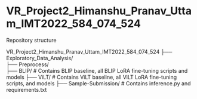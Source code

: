 # VR_Project2_Himanshu_Pranav_Uttam_IMT2022_584_074_524

Repository structure

VR_Project2_Himanshu_Pranav_Uttam_IMT2022_584_074_524
├── Exploratory_Data_Analysis/     
├── Preprocess/                   
├── BLIP/                          # Contains BLIP baseline, all BLIP LoRA fine-tuning scripts and models
├── ViLT/                          # Contains ViLT baseline, all ViLT LoRA fine-tuning scripts, and  models
├── Sample-Submission/             # Contains inference.py and requirements.txt






